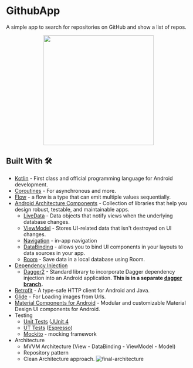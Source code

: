 # GithubApp
A simple app to search for repositories on GitHub and show a list of repos. 

<div align="center">
  <img src="https://user-images.githubusercontent.com/7644709/120898751-91170e00-c62c-11eb-9b5d-2200e8339041.jpg" width="300px" /> 
</div>

## Built With 🛠
- [Kotlin](https://kotlinlang.org/) - First class and official programming language for Android development.
- [Coroutines](https://kotlinlang.org/docs/reference/coroutines-overview.html) - For asynchronous and more.
- [Flow](https://kotlinlang.org/docs/flow.html) -  a flow is a type that can emit multiple values sequentially.
- [Android Architecture Components](https://developer.android.com/topic/libraries/architecture) - Collection of libraries that help you design robust, testable, and maintainable apps.
  - [LiveData](https://developer.android.com/topic/libraries/architecture/livedata) - Data objects that notify views when the underlying database changes.
  - [ViewModel](https://developer.android.com/topic/libraries/architecture/viewmodel) - Stores UI-related data that isn't destroyed on UI changes.
  - [Navigation](https://developer.android.com/topic/libraries/architecture/navigation/) - in-app navigation
  - [DataBinding](https://developer.android.com/topic/libraries/data-binding) - allows you to bind UI components in your layouts to data sources in your app.
  - [Room](https://developer.android.com/training/data-storage/room) - Save data in a local database using Room.
- [Dependency Injection](https://developer.android.com/training/dependency-injection)
  - [Dagger2](https://dagger.dev/) - Standard library to incorporate Dagger dependency injection into an Android application. **This is in a separate [dagger branch](https://github.com/wajahatkarim3/Imagine/tree/dagger-branch).**
- [Retrofit](https://square.github.io/retrofit/) - A type-safe HTTP client for Android and Java.
- [Glide](https://github.com/bumptech/glide) - For Loading images from Urls.
- [Material Components for Android](https://github.com/material-components/material-components-android) - Modular and customizable Material Design UI components for Android.
- Testing
  - [Unit Tests](https://en.wikipedia.org/wiki/Unit_testing) ([JUnit 4](https://junit.org/junit4/)
  - [UT Tests](https://en.wikipedia.org/wiki/Graphical_user_interface_testing) ([Espresso](https://developer.android.com/training/testing/espresso))
  - [Mockito](https://site.mockito.org/) - mocking framework
- Architecture
  - MVVM Architecture (View - DataBinding - ViewModel - Model)
  - Repository pattern
  - Clean Architecture approach.
![final-architecture](https://user-images.githubusercontent.com/7644709/94259993-b2691b80-ff2f-11ea-8bff-cc4ed3c8b6d9.png)
